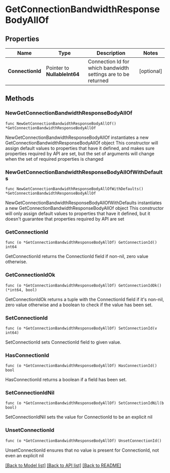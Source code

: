 # GetConnectionBandwidthResponseBodyAllOf

## Properties

Name | Type | Description | Notes
------------ | ------------- | ------------- | -------------
**ConnectionId** | Pointer to **NullableInt64** | Connection Id for which bandwidth settings are to be returned | [optional] 

## Methods

### NewGetConnectionBandwidthResponseBodyAllOf

`func NewGetConnectionBandwidthResponseBodyAllOf() *GetConnectionBandwidthResponseBodyAllOf`

NewGetConnectionBandwidthResponseBodyAllOf instantiates a new GetConnectionBandwidthResponseBodyAllOf object
This constructor will assign default values to properties that have it defined,
and makes sure properties required by API are set, but the set of arguments
will change when the set of required properties is changed

### NewGetConnectionBandwidthResponseBodyAllOfWithDefaults

`func NewGetConnectionBandwidthResponseBodyAllOfWithDefaults() *GetConnectionBandwidthResponseBodyAllOf`

NewGetConnectionBandwidthResponseBodyAllOfWithDefaults instantiates a new GetConnectionBandwidthResponseBodyAllOf object
This constructor will only assign default values to properties that have it defined,
but it doesn't guarantee that properties required by API are set

### GetConnectionId

`func (o *GetConnectionBandwidthResponseBodyAllOf) GetConnectionId() int64`

GetConnectionId returns the ConnectionId field if non-nil, zero value otherwise.

### GetConnectionIdOk

`func (o *GetConnectionBandwidthResponseBodyAllOf) GetConnectionIdOk() (*int64, bool)`

GetConnectionIdOk returns a tuple with the ConnectionId field if it's non-nil, zero value otherwise
and a boolean to check if the value has been set.

### SetConnectionId

`func (o *GetConnectionBandwidthResponseBodyAllOf) SetConnectionId(v int64)`

SetConnectionId sets ConnectionId field to given value.

### HasConnectionId

`func (o *GetConnectionBandwidthResponseBodyAllOf) HasConnectionId() bool`

HasConnectionId returns a boolean if a field has been set.

### SetConnectionIdNil

`func (o *GetConnectionBandwidthResponseBodyAllOf) SetConnectionIdNil(b bool)`

 SetConnectionIdNil sets the value for ConnectionId to be an explicit nil

### UnsetConnectionId
`func (o *GetConnectionBandwidthResponseBodyAllOf) UnsetConnectionId()`

UnsetConnectionId ensures that no value is present for ConnectionId, not even an explicit nil

[[Back to Model list]](../README.md#documentation-for-models) [[Back to API list]](../README.md#documentation-for-api-endpoints) [[Back to README]](../README.md)


